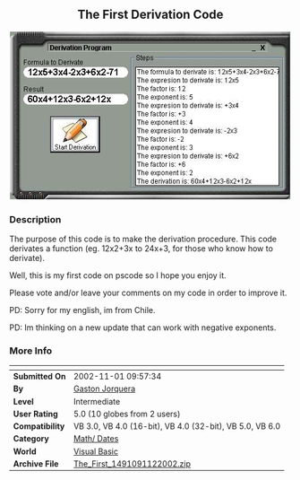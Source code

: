 ﻿<div align="center">

## The First Derivation Code

<img src="PIC2002112201539761.jpg">
</div>

### Description

The purpose of this code is to make the derivation procedure. This code derivates a function (eg. 12x2+3x to 24x+3, for those who know how to derivate).

Well, this is my first code on pscode so I hope you enjoy it.

Please vote and/or leave your comments on my code in order to improve it.

PD: Sorry for my english, im from Chile.

PD: Im thinking on a new update that can work with negative exponents.
 
### More Info
 


<span>             |<span>
---                |---
**Submitted On**   |2002-11-01 09:57:34
**By**             |[Gaston Jorquera](https://github.com/Planet-Source-Code/PSCIndex/blob/master/ByAuthor/gaston-jorquera.md)
**Level**          |Intermediate
**User Rating**    |5.0 (10 globes from 2 users)
**Compatibility**  |VB 3\.0, VB 4\.0 \(16\-bit\), VB 4\.0 \(32\-bit\), VB 5\.0, VB 6\.0
**Category**       |[Math/ Dates](https://github.com/Planet-Source-Code/PSCIndex/blob/master/ByCategory/math-dates__1-37.md)
**World**          |[Visual Basic](https://github.com/Planet-Source-Code/PSCIndex/blob/master/ByWorld/visual-basic.md)
**Archive File**   |[The\_First\_1491091122002\.zip](https://github.com/Planet-Source-Code/gaston-jorquera-the-first-derivation-code__1-40359/archive/master.zip)








